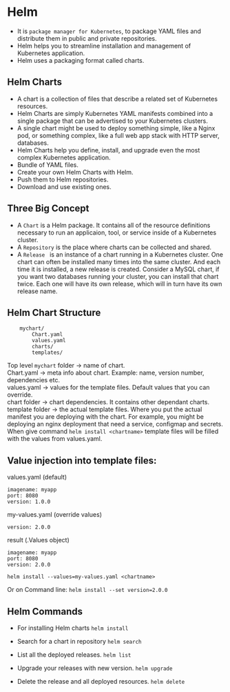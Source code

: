 # Helm

- It is ```package manager for Kubernetes```, to package YAML files and distribute them in public and private repositories.
- Helm helps you to streamline installation and management of Kubernetes application.
- Helm uses a packaging format called charts.

## Helm Charts
- A chart is a collection of files that describe a related set of Kubernetes resources.
- Helm Charts are simply Kubernetes YAML manifests combined into a single package that can be advertised to your
  Kubernetes clusters.
- A single chart might be used to deploy something simple, like a Nginx pod, or something complex, like a full web
  app stack with HTTP server, databases.
- Helm Charts help you define, install, and upgrade even the most complex Kubernetes application.
- Bundle of YAML files.
- Create your own Helm Charts with Helm.
- Push them to Helm repositories.
- Download and use existing ones.


## Three Big Concept

- A ```Chart``` is a Helm package. It contains all of the resource definitions necessary to run an applicaion,
  tool, or service inside of a Kubernetes cluster.
- A ```Repository``` is the place where charts can be collected and shared.
- A ```Release ``` is an instance of a chart running in a Kubernetes cluster. One chart can often be installed
  many times into the same cluster. And each time it is installed, a new release is created. Consider a MySQL
  chart, if you want two databases running your cluster, you can install that chart twice. Each one will have
  its own release, which will in turn have its own release name.

## Helm Chart Structure

```
    mychart/
        Chart.yaml
        values.yaml
        charts/
        templates/
```
Top level ```mychart``` folder -> name of chart. <br>
Chart.yaml -> meta info about chart. Example: name, version number, dependencies etc. <br>
values.yaml -> values for the template files. Default values that you can override. <br>
chart folder -> chart dependencies. It contains other dependant charts. <br>
template folder -> the actual template files. Where you put the actual manifest you are deploying with the
chart. For example, you might be deploying an nginx deployment that need a service, configmap and secrets.<br>
When give command ```helm install <chartname>``` template files will be filled with the values from values.yaml. <br>

## Value injection into template files:

values.yaml (default)
```
imagename: myapp
port: 8080
version: 1.0.0
```
my-values.yaml (override values)
```
version: 2.0.0
```
result (.Values object)
```
imagename: myapp
port: 8080
version: 2.0.0
```
```helm install --values=my-values.yaml <chartname>```

Or on Command line: ```helm install --set version=2.0.0```


## Helm Commands

- For installing Helm charts
```helm install```

- Search for a chart in repository
```helm search```

- List all the deployed releases.
```helm list```

- Upgrade your releases with new version.
```helm upgrade```

- Delete the release and all deployed resources.
```helm delete```

